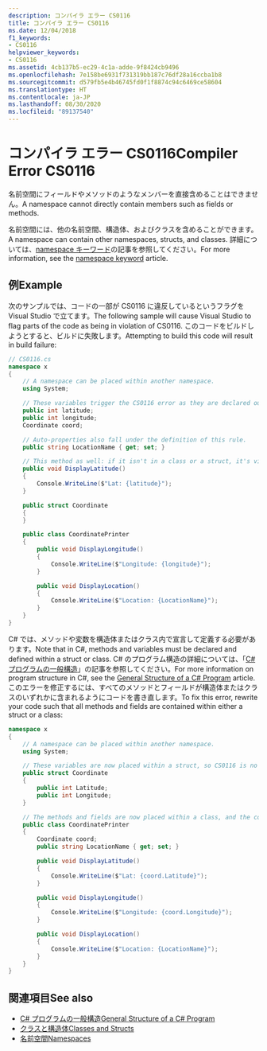 ```yaml
---
description: コンパイラ エラー CS0116
title: コンパイラ エラー CS0116
ms.date: 12/04/2018
f1_keywords:
- CS0116
helpviewer_keywords:
- CS0116
ms.assetid: 4cb137b5-ec29-4c1a-adde-9f8424cb9496
ms.openlocfilehash: 7e158be6931f731319bb187c76df28a16ccba1b8
ms.sourcegitcommit: d579fb5e4b46745fd0f1f8874c94c6469ce58604
ms.translationtype: HT
ms.contentlocale: ja-JP
ms.lasthandoff: 08/30/2020
ms.locfileid: "89137540"
---
```

# <a name="compiler-error-cs0116"></a><span data-ttu-id="64ed1-103">コンパイラ エラー CS0116</span><span class="sxs-lookup"><span data-stu-id="64ed1-103">Compiler Error CS0116</span></span>

<span data-ttu-id="64ed1-104">名前空間にフィールドやメソッドのようなメンバーを直接含めることはできません。</span><span class="sxs-lookup"><span data-stu-id="64ed1-104">A namespace cannot directly contain members such as fields or methods.</span></span>

<span data-ttu-id="64ed1-105">名前空間には、他の名前空間、構造体、およびクラスを含めることができます。</span><span class="sxs-lookup"><span data-stu-id="64ed1-105">A namespace can contain other namespaces, structs, and classes.</span></span> <span data-ttu-id="64ed1-106">詳細については、[namespace キーワード](../keywords/namespace.md)の記事を参照してください。</span><span class="sxs-lookup"><span data-stu-id="64ed1-106">For more information, see the [namespace keyword](../keywords/namespace.md) article.</span></span>

## <a name="example"></a><span data-ttu-id="64ed1-107">例</span><span class="sxs-lookup"><span data-stu-id="64ed1-107">Example</span></span>

<span data-ttu-id="64ed1-108">次のサンプルでは、コードの一部が CS0116 に違反しているというフラグを Visual Studio で立てます。</span><span class="sxs-lookup"><span data-stu-id="64ed1-108">The following sample will cause Visual Studio to flag parts of the code as being in violation of CS0116.</span></span> <span data-ttu-id="64ed1-109">このコードをビルドしようとすると、ビルドに失敗します。</span><span class="sxs-lookup"><span data-stu-id="64ed1-109">Attempting to build this code will result in build failure:</span></span>

```csharp
// CS0116.cs
namespace x
{
    // A namespace can be placed within another namespace.
    using System;

    // These variables trigger the CS0116 error as they are declared outside of a struct or class.
    public int latitude;
    public int longitude;
    Coordinate coord;

    // Auto-properties also fall under the definition of this rule.
    public string LocationName { get; set; }

    // This method as well: if it isn't in a class or a struct, it's violating CS0116.
    public void DisplayLatitude()
    {
        Console.WriteLine($"Lat: {latitude}");
    }

    public struct Coordinate
    {
    }

    public class CoordinatePrinter
    {
        public void DisplayLongitude()
        {
            Console.WriteLine($"Longitude: {longitude}");
        }

        public void DisplayLocation()
        {
            Console.WriteLine($"Location: {LocationName}");
        }
    }
}
```

<span data-ttu-id="64ed1-110">C# では、メソッドや変数を構造体またはクラス内で宣言して定義する必要があります。</span><span class="sxs-lookup"><span data-stu-id="64ed1-110">Note that in C#, methods and variables must be declared and defined within a struct or class.</span></span> <span data-ttu-id="64ed1-111">C# のプログラム構造の詳細については、「[C# プログラムの一般構造](../../programming-guide/inside-a-program/general-structure-of-a-csharp-program.md)」の記事を参照してください。</span><span class="sxs-lookup"><span data-stu-id="64ed1-111">For more information on program structure in C#, see the [General Structure of a C# Program](../../programming-guide/inside-a-program/general-structure-of-a-csharp-program.md) article.</span></span> <span data-ttu-id="64ed1-112">このエラーを修正するには、すべてのメソッドとフィールドが構造体またはクラスのいずれかに含まれるようにコードを書き直します。</span><span class="sxs-lookup"><span data-stu-id="64ed1-112">To fix this error, rewrite your code such that all methods and fields are contained within either a struct or a class:</span></span>

```csharp
namespace x
{
    // A namespace can be placed within another namespace.
    using System;

    // These variables are now placed within a struct, so CS0116 is no longer violated.
    public struct Coordinate
    {
        public int Latitude;
        public int Longitude;
    }

    // The methods and fields are now placed within a class, and the compiler is satisfied.
    public class CoordinatePrinter
    {
        Coordinate coord;
        public string LocationName { get; set; }

        public void DisplayLatitude()
        {
            Console.WriteLine($"Lat: {coord.Latitude}");
        }

        public void DisplayLongitude()
        {
            Console.WriteLine($"Longitude: {coord.Longitude}");
        }

        public void DisplayLocation()
        {
            Console.WriteLine($"Location: {LocationName}");
        }
    }
}
```

## <a name="see-also"></a><span data-ttu-id="64ed1-113">関連項目</span><span class="sxs-lookup"><span data-stu-id="64ed1-113">See also</span></span>

- [<span data-ttu-id="64ed1-114">C# プログラムの一般構造</span><span class="sxs-lookup"><span data-stu-id="64ed1-114">General Structure of a C# Program</span></span>](../../programming-guide/inside-a-program/general-structure-of-a-csharp-program.md)
- [<span data-ttu-id="64ed1-115">クラスと構造体</span><span class="sxs-lookup"><span data-stu-id="64ed1-115">Classes and Structs</span></span>](../../programming-guide/classes-and-structs/index.md)
- [<span data-ttu-id="64ed1-116">名前空間</span><span class="sxs-lookup"><span data-stu-id="64ed1-116">Namespaces</span></span>](../../programming-guide/namespaces/index.md)
